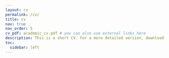 ```yaml
---
layout: cv
permalink: /cv/
title: cv
nav: true
nav_order: 5
cv_pdf: academic_cv.pdf # you can also use external links here
description: This is a short CV. For a more detailed version, download the pdf.
toc:
  sidebar: left
---
```

